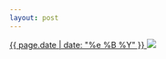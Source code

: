 ```yaml
---
layout: post
---
```


<p>
  <a href="/234">
    <time>{{ page.date | date: "%e %B %Y" }}</time>
    <img src="https://s3.amazonaws.com/life.aaronjgreenberg.com/234.jpg">
  </a>
  
</p>
